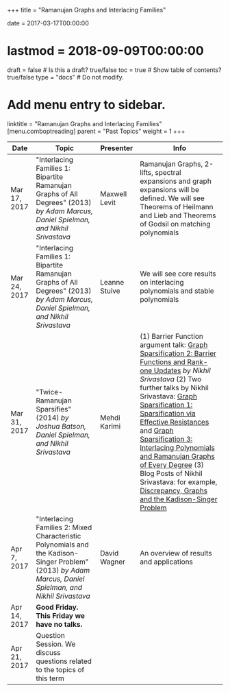 +++
title = "Ramanujan Graphs and Interlacing Families"

date = 2017-03-17T00:00:00
# lastmod = 2018-09-09T00:00:00

draft = false  # Is this a draft? true/false
toc = true  # Show table of contents? true/false
type = "docs"  # Do not modify.

# Add menu entry to sidebar.
linktitle = "Ramanujan Graphs and Interlacing Families"
[menu.comboptreading]
  parent = "Past Topics"
  weight = 1
+++

| Date         | Topic                                                                                                                                                    | Presenter     | Info                                                                                                                                                                                                                                                                                                                                                                                                                                                                                                                                                                                                                             |
|--------------|----------------------------------------------------------------------------------------------------------------------------------------------------------|---------------|----------------------------------------------------------------------------------------------------------------------------------------------------------------------------------------------------------------------------------------------------------------------------------------------------------------------------------------------------------------------------------------------------------------------------------------------------------------------------------------------------------------------------------------------------------------------------------------------------------------------------------|
| Mar 17, 2017 | "Interlacing Families 1: Bipartite Ramanujan Graphs of All Degrees" (2013) _by Adam Marcus, Daniel Spielman, and Nikhil Srivastava_                      | Maxwell Levit | Ramanujan Graphs, 2-lifts, spectral expansions and graph expansions will be defined. We will see Theorems of Heilmann and Lieb and Theorems of Godsil on matching polynomials                                                                                                                                                                                                                                                                                                                                                                                                                                                    |
| Mar 24, 2017 | "Interlacing Families 1: Bipartite Ramanujan Graphs of All Degrees" (2013) _by Adam Marcus, Daniel Spielman, and Nikhil Srivastava_                      | Leanne Stuive | We will see core results on interlacing polynomials and stable polynomials                                                                                                                                                                                                                                                                                                                                                                                                                                                                                                                                                       |
| Mar 31, 2017 | "Twice-Ramanujan Sparsifies" (2014) _by Joshua Batson, Daniel Spielman, and Nikhil Srivastava_                                                           | Mehdi Karimi  | (1) Barrier Function argument talk: [Graph Sparsification 2: Barrier Functions and Rank-one Updates](https://youtu.be/r0SGCR7z94s) _by Nikhil Srivastava_ (2) Two further talks by Nikhil Srivastava: [Graph Sparsification 1: Sparsification via Effective Resistances](https://youtu.be/qXRs8-LouSQ) and [Graph Sparsification 3: Interlacing Polynomials and Ramanujan Graphs of Every Degree](https://youtu.be/YJgCXFj6A0s) (3) Blog Posts of Nikhil Srivastava: for example, [Discrepancy, Graphs and the Kadison-Singer Problem](https://windowsontheory.org/2013/07/11/discrepancy-graphs-and-the-kadison-singer-conjecture-2/) |
| Apr 7, 2017  | "Interlacing Families 2: Mixed Characteristic Polynomials and the Kadison-Singer Problem" (2013) _by Adam Marcus, Daniel Spielman, and Nikhil Srivastava_ | David Wagner  | An overview of results and applications                                                                                                                                                                                                                                                                                                                                                                                                                                                                                                                                                                                          |
| Apr 14, 2017 | **Good Friday. This Friday we have no talks.**                                                                                                           |               |                                                                                                                                                                                                                                                                                                                                                                                                                                                                                                                                                                                                                                  |
| Apr 21, 2017 | Question Session. We discuss questions related to the topics of this term                                                                                |               |                                                                                                                                                                                                                                                                                                                                                                                                                                                                                                                                                                                                                                  |
